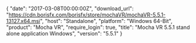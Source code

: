 {
  "date": "2017-03-08T00:00:00Z",
  "download_url": "https://cdn.borisfx.com/borisfx/store/mochaVR/mochaVR-5.5.1-13127.x64.msi",
  "host": "Standalone",
  "platform": "Windows 64-Bit",
  "product": "Mocha VR",
  "require_login": true,
  "title": "Mocha VR 5.5.1 stand alone application Windows",
  "version": "5.5.1"
}
